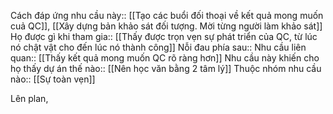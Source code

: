 Cách đáp ứng nhu cầu này:: [[Tạo các buổi đối thoại về kết quả mong muốn cuả QC]], [[Xây dựng bản khảo sát đối tượng. Mời từng người làm khảo sát]]
Họ được gì khi tham gia:: [[Thấy được trọn vẹn sự phát triển của QC, từ lúc nó chật vật cho đến lúc nó thành công]]
Nỗi đau phía sau:: 
Nhu cầu liên quan:: [[Thấy kết quả mong muốn QC rõ ràng hơn]]
Nhu cầu này khiến cho họ thấy dự án thế nào:: [[Nên học văn bằng 2 tâm lý]]
Thuộc nhóm nhu cầu nào:: [[Sự toàn vẹn]]

Lên plan, 